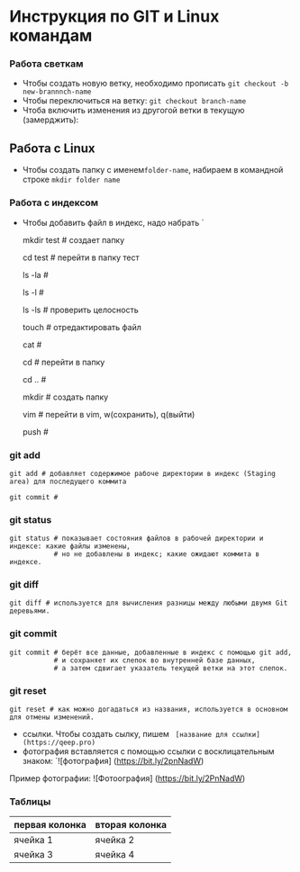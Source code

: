 # Инструкция по GIT и  Linux командам

### Работа светкам
* Чтобы создать новую ветку, необходимо прописать `git checkout -b new-brannnch-name`
* Чтобы переключиться на ветку: `git checkout branch-name`
* Чтоба включить изменения из другогой ветки в текущую (замерджить): 

## Работа с Linux
* Чтобы создать папку с именем`folder-name`, набираем в командной строке `mkdir folder name`

### Работа с индексом
* Чтобы добавить файл в индекс, надо набрать `
  
  mkdir test #  создает папку

  cd test # перейти в папку тест 

  ls -la # 
  
  ls -l #
  
  ls -ls # проверить целосность
  
  touch # отредактировать файл
  
  cat #
  
  cd # перейти в папку
  
  cd .. #
  
  mkdir # создать папку

  vim # перейти в vim, w(сохранить), q(выйти)

  push #

### git add
    
    git add # добавляет содержимое рабоче директории в индекс (Staging area) для последущего коммита

    git commit # 

### git status
    
    git status # показывает состояния файлов в рабочей директории и индексе: какие файлы изменены,
               # но не добавлены в индекс; какие ожидают коммита в индексе.

### git diff

    git diff # используется для вычисления разницы между любыми двумя Git деревьями. 
  
### git commit

    git commit # берёт все данные, добавленные в индекс с помощью git add,
               # и сохраняет их слепок во внутренней базе данных,
               # а затем сдвигает указатель текущей ветки на этот слепок.

### git reset

    git reset # как можно догадаться из названия, используется в основном для отмены изменений. 

*  ссылки. Чтобы создать сылку, пишем ` [название для ссылки] (https://qeep.pro)`
* фотография вставляется с помощью ссылки с восклицательным знаком: `![фотография] (https://bit.ly/2pnNadW)

 Пример фотографии: ![Фотоография] (https://bit.ly/2PnNadW)

### Таблицы
первая колонка|вторая колонка
--------------|--------------
ячейка 1      |ячейка 2
ячейка 3      |ячейка 4















